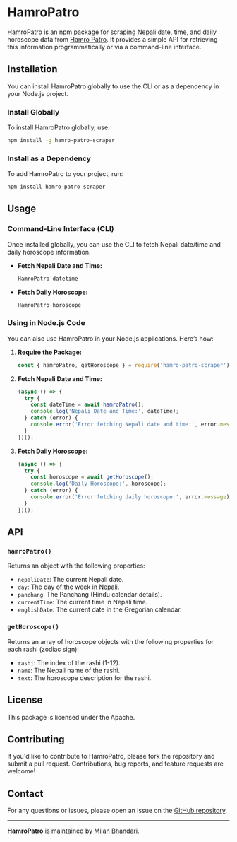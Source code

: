# HamroPatro

HamroPatro is an npm package for scraping Nepali date, time, and daily horoscope data from [Hamro Patro](https://www.hamropatro.com/). It provides a simple API for retrieving this information programmatically or via a command-line interface.

## Installation

You can install HamroPatro globally to use the CLI or as a dependency in your Node.js project.

### Install Globally

To install HamroPatro globally, use:

```bash
npm install -g hamro-patro-scraper
```

### Install as a Dependency

To add HamroPatro to your project, run:

```bash
npm install hamro-patro-scraper
```

## Usage

### Command-Line Interface (CLI)

Once installed globally, you can use the CLI to fetch Nepali date/time and daily horoscope information.

- **Fetch Nepali Date and Time:**

  ```bash
  HamroPatro datetime
  ```

- **Fetch Daily Horoscope:**

  ```bash
  HamroPatro horoscope
  ```

### Using in Node.js Code

You can also use HamroPatro in your Node.js applications. Here’s how:

1. **Require the Package:**

   ```javascript
   const { hamroPatro, getHoroscope } = require('hamro-patro-scraper');
   ```

2. **Fetch Nepali Date and Time:**

   ```javascript
   (async () => {
     try {
       const dateTime = await hamroPatro();
       console.log('Nepali Date and Time:', dateTime);
     } catch (error) {
       console.error('Error fetching Nepali date and time:', error.message);
     }
   })();
   ```

3. **Fetch Daily Horoscope:**

   ```javascript
   (async () => {
     try {
       const horoscope = await getHoroscope();
       console.log('Daily Horoscope:', horoscope);
     } catch (error) {
       console.error('Error fetching daily horoscope:', error.message);
     }
   })();
   ```

## API

### `hamroPatro()`

Returns an object with the following properties:

- `nepaliDate`: The current Nepali date.
- `day`: The day of the week in Nepali.
- `panchang`: The Panchang (Hindu calendar details).
- `currentTime`: The current time in Nepali time.
- `englishDate`: The current date in the Gregorian calendar.

### `getHoroscope()`

Returns an array of horoscope objects with the following properties for each rashi (zodiac sign):

- `rashi`: The index of the rashi (1-12).
- `name`: The Nepali name of the rashi.
- `text`: The horoscope description for the rashi.

## License

This package is licensed under the Apache.

## Contributing

If you'd like to contribute to HamroPatro, please fork the repository and submit a pull request. Contributions, bug reports, and feature requests are welcome!

## Contact

For any questions or issues, please open an issue on the [GitHub repository](https://github.com/milancodess/HamroPatro).

---

**HamroPatro** is maintained by [Milan Bhandari](https://github.com/milancodess).
